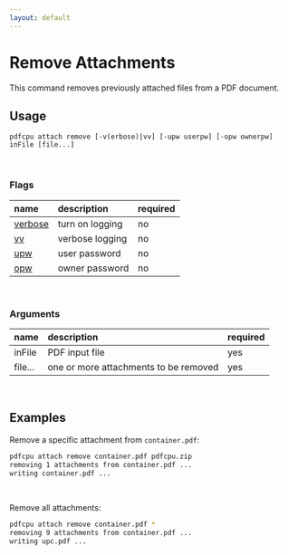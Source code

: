 ```yaml
---
layout: default
---
```


# Remove Attachments

This command removes previously attached files from a PDF document.

## Usage

```
pdfcpu attach remove [-v(erbose)|vv] [-upw userpw] [-opw ownerpw] inFile [file...]
```

<br>

### Flags

| name                             | description       | required
|:---------------------------------|:------------------|:--------
| [verbose](../getting_started.md) | turn on logging   | no
| [vv](../getting_started.md)      | verbose logging   | no
| [upw](../getting_started.md)     | user password     | no
| [opw](../getting_started.md)     | owner password    | no

<br>

### Arguments

| name         | description         | required
|:-------------|:--------------------|:--------
| inFile       | PDF input file      | yes
| file...      | one or more attachments to be removed | yes

<br>

## Examples

Remove a specific attachment from `container.pdf`:

```sh
pdfcpu attach remove container.pdf pdfcpu.zip
removing 1 attachments from container.pdf ...
writing container.pdf ...
```

<br>

Remove all attachments:

```sh
pdfcpu attach remove container.pdf *
removing 9 attachments from container.pdf ...
writing upc.pdf ...
```